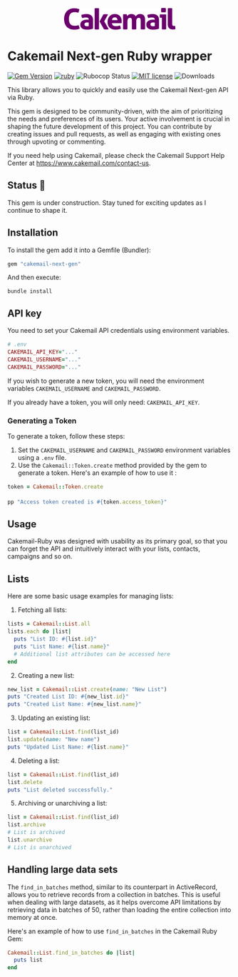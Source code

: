 <p align="center">
  <img src="images/logo.png" alt="Cakemail Next-gen" />
</p>

# Cakemail Next-gen Ruby wrapper

<span>[![Gem Version](https://img.shields.io/gem/v/cakemail-next-gen.svg?label=cakemail-next-gen&colorA=D30001&colorB=DF3B3C)](https://rubygems.org/gems/cakemail-next-gen)</span> <span>
[![ruby](https://img.shields.io/badge/ruby-2.6+-ruby.svg?colorA=D30001&colorB=DF3B3C)](https://github.com/andrewdsilva/cakemail-ruby)</span> <span>
![Rubocop Status](https://img.shields.io/badge/rubocop-passing-rubocop.svg?colorA=1f7a1f&colorB=2aa22a)</span> <span>
[![MIT license](https://img.shields.io/badge/license-MIT-mit.svg?colorA=1f7a1f&colorB=2aa22a)](http://opensource.org/licenses/MIT)</span> <span>
![Downloads](https://img.shields.io/gem/dt/cakemail-next-gen.svg?colorA=004d99&colorB=0073e6)</span>

This library allows you to quickly and easily use the Cakemail Next-gen API via Ruby.

This gem is designed to be community-driven, with the aim of prioritizing the needs and preferences of its users. Your active involvement is crucial in shaping the future development of this project. You can contribute by creating issues and pull requests, as well as engaging with existing ones through upvoting or commenting.

If you need help using Cakemail, please check the Cakemail Support Help Center at https://www.cakemail.com/contact-us.

## Status 🚧

This gem is under construction. Stay tuned for exciting updates as I continue to shape it.

## Installation

To install the gem add it into a Gemfile (Bundler):

```ruby
gem "cakemail-next-gen"
```

And then execute:

```
bundle install
```

## API key

You need to set your Cakemail API credentials using environment variables.

```ruby
# .env
CAKEMAIL_API_KEY="..."
CAKEMAIL_USERNAME="..."
CAKEMAIL_PASSWORD="..."
```

If you wish to generate a new token, you will need the environment variables `CAKEMAIL_USERNAME` and `CAKEMAIL_PASSWORD`.

If you already have a token, you will only need: `CAKEMAIL_API_KEY`.

### Generating a Token

To generate a token, follow these steps:

1. Set the `CAKEMAIL_USERNAME` and `CAKEMAIL_PASSWORD` environment variables using a `.env` file.
2. Use the `Cakemail::Token.create` method provided by the gem to generate a token. Here's an example of how to use it :

```ruby
token = Cakemail::Token.create

pp "Access token created is #{token.access_token}"
```

## Usage

Cakemail-Ruby was designed with usability as its primary goal, so that you can forget the API and intuitively interact with your lists, contacts, campaigns and so on.

## Lists

Here are some basic usage examples for managing lists:

1. Fetching all lists:
```ruby
lists = Cakemail::List.all
lists.each do |list|
  puts "List ID: #{list.id}"
  puts "List Name: #{list.name}"
  # Additional list attributes can be accessed here
end
```

2. Creating a new list:
```ruby
new_list = Cakemail::List.create(name: "New List")
puts "Created List ID: #{new_list.id}"
puts "Created List Name: #{new_list.name}"
```

3. Updating an existing list:
```ruby
list = Cakemail::List.find(list_id)
list.update(name: "New name")
puts "Updated List Name: #{list.name}"
```

4. Deleting a list:
```ruby
list = Cakemail::List.find(list_id)
list.delete
puts "List deleted successfully."
```

5. Archiving or unarchiving a list:
```ruby
list = Cakemail::List.find(list_id)
list.archive
# List is archived
list.unarchive
# List is unarchived
```

## Handling large data sets

The `find_in_batches` method, similar to its counterpart in ActiveRecord, allows you to retrieve records from a collection in batches. This is useful when dealing with large datasets, as it helps overcome API limitations by retrieving data in batches of 50, rather than loading the entire collection into memory at once.

Here's an example of how to use `find_in_batches` in the Cakemail Ruby Gem:

```ruby
Cakemail::List.find_in_batches do |list|
  puts list
end
```
